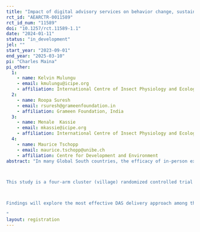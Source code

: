 ```yaml
---
title: "Impact of digital advisory services on behavior change, sustainable land management (SLM) practices adoption, and household welfare: Experimental evidence from Uganda and India"
rct_id: "AEARCTR-0011589"
rct_id_num: "11589"
doi: "10.1257/rct.11589-1.1"
date: "2024-01-11"
status: "in_development"
jel: ""
start_year: "2023-09-01"
end_year: "2025-03-10"
pi: "Charles Maina"
pi_other:
  1:
    - name: Kelvin Mulungu
    - email: kmulungu@icipe.org
    - affiliation: International Centre of Insect Physiology and Ecology
  2:
    - name: Roopa Suresh
    - email: rsuresh@grameenfoundation.in
    - affiliation: Grameen Foundation, India
  3:
    - name: Menale  Kassie
    - email: mkassie@icipe.org
    - affiliation: International Centre of Insect Physiology and Ecology
  4:
    - name: Maurice Tschopp
    - email: maurice.tschopp@unibe.ch
    - affiliation: Centre for Development and Environment
abstract: "In many Global South countries, the efficacy of in-person extension systems in providing tailored and timely agricultural information to smallholders and fostering their adoption is constrained by various factors. These include the high cost of reaching farmers in remote villages, limited mobility and interaction of agents with farmers, and the poor delivery of context-specific information. Digital advisory services (DAS) have advanced to overcome these challenges and improve upon the existing face-to-face extension model by reducing the cost of linking farmers with extension officers, delivering tailored and timely advice, and reducing inequalities in access to information, knowledge, and technologies. 

This study is a four-arm cluster (village) randomized controlled trial aimed at evaluating the impact of three DAS delivery models on three outcomes: awareness and knowledge of SLMPs, adoption of SLM practices, and their impact on crop productivity. This study uses an agricultural information app, farmbetter, as a proxy for DAS. The study will be conducted  in Uganda and India. The interventions are as follows: (1) Agent-only treatment, where the extension agent will use the app and deliver the information to farmers; (2) self-service treatment, where the farmers will use the app independently; and (3) hybrid treatment, where both the farmers and the extension agents will use the app. The unit of randomization is a village in both countries. There are 40 clusters (villages) per arm, and the outcomes will be assessed in 12 households per village in Uganda and about 11 households per village in India. The control villages will be at least 50 km away from the treatment to reduce information spillover.  Baseline data will be collected at the beginning of the study and end-line data will be collected after three growing seasons to measure the impact of DAS on the three outcomes. 

Findings will explore the most effective DAS delivery approach among the three. Effectiveness will be measured based on the effect on the adoption of SLMPs and the impact on agricultural productivity. This will contribute to the design of DAS in developing countries.
"
layout: registration
---
```


